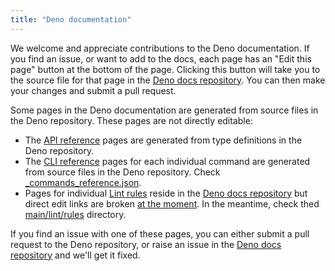 ```yaml
---
title: "Deno documentation"
---
```


We welcome and appreciate contributions to the Deno documentation. If you find
an issue, or want to add to the docs, each page has an "Edit this page" button
at the bottom of the page. Clicking this button will take you to the source file
for that page in the [Deno docs repository](https://github.com/denoland/docs/).
You can then make your changes and submit a pull request.

Some pages in the Deno documentation are generated from source files in the Deno
repository. These pages are not directly editable:

- The [API reference](/api/deno/) pages are generated from type definitions in
  the Deno repository.
- The [CLI reference](/runtime/reference/cli/) pages for each individual command
  are generated from source files in the Deno repository. Check
  [_commands_reference.json](https://github.com/denoland/docs/blob/main/runtime/reference/cli/_commands_reference.json).
- Pages for individual [Lint rules](/lint/) reside in the
  [Deno docs repository](https://github.com/denoland/docs/) but direct edit
  links are broken [at the moment](https://github.com/denoland/docs/issues/1511). In the
  meantime, check thed [main/lint/rules](https://github.com/denoland/docs/tree/main/lint/rules)
  directory.

If you find an issue with one of these pages, you can either submit a pull
request to the Deno repository, or raise an issue in the
[Deno docs repository](https://github.com/denoland/docs/issues) and we'll get it
fixed.
